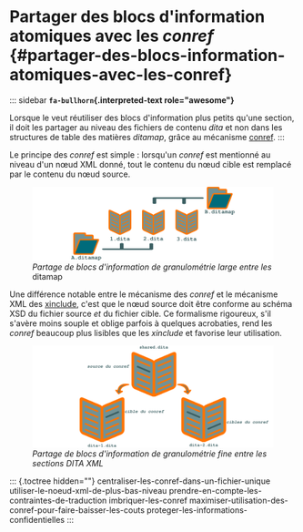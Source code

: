 # Partager des blocs d\'information atomiques avec les *conref* {#partager-des-blocs-information-atomiques-avec-les-conref}

::: sidebar
**`fa-bullhorn`{.interpreted-text role="awesome"}**

Lorsque le veut réutiliser des blocs d\'information plus petits qu\'une
section, il doit les partager au niveau des fichiers de contenu *dita*
et non dans les structures de table des matières *ditamap*, grâce au
mécanisme [conref]().
:::

Le principe des *conref* est simple : lorsqu\'un *conref* est mentionné
au niveau d\'un nœud XML donné, tout le contenu du nœud cible est
remplacé par le contenu du nœud source.

<figure>
<img src="graphics/ditamap.svg" alt="graphics/ditamap.svg" />
<figcaption><em>Partage de blocs d'information de granulométrie large
entre les</em> ditamap</figcaption>
</figure>

Une différence notable entre le mécanisme des *conref* et le mécanisme
XML des [xinclude](), c\'est que le nœud source doit être conforme au
schéma XSD du fichier source *et* du fichier cible. Ce formalisme
rigoureux, s\'il s\'avère moins souple et oblige parfois à quelques
acrobaties, rend les *conref* beaucoup plus lisibles que les *xinclude*
et favorise leur utilisation.

<figure>
<img src="graphics/conref.svg" alt="graphics/conref.svg" />
<figcaption><em>Partage de blocs d'information de granulométrie fine
entre les sections DITA XML</em></figcaption>
</figure>

::: {.toctree hidden=""}
centraliser-les-conref-dans-un-fichier-unique
utiliser-le-noeud-xml-de-plus-bas-niveau
prendre-en-compte-les-contraintes-de-traduction imbriquer-les-conref
maximiser-utilisation-des-conref-pour-faire-baisser-les-couts
proteger-les-informations-confidentielles
:::
